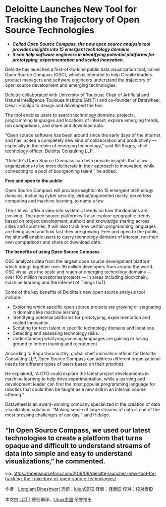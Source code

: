 [#]: collector: (lujun9972)
[#]: translator: ( )
[#]: reviewer: ( )
[#]: publisher: ( )
[#]: url: ( )
[#]: subject: (Deloitte Launches New Tool for Tracking the Trajectory of Open Source Technologies)
[#]: via: (https://opensourceforu.com/2019/09/deloitte-launches-new-tool-for-tracking-the-trajectory-of-open-source-technologies/)
[#]: author: (Longjam Dineshwori https://opensourceforu.com/author/dineshwori-longjam/)

Deloitte Launches New Tool for Tracking the Trajectory of Open Source Technologies
======

  * _**Called Open Source Compass, the new open source analysis tool provides insights into 15 emergent technology domains**_
  * _**It can help software engineers in identifying potential platforms for prototyping, experimentation and scaled innovation.**_



Deloitte has launched a first-of-its-kind public data visualization tool, called Open Source Compass (OSC), which is intended to help C-suite leaders, product managers and software engineers understand the trajectory of open source development and emerging technologies.

Deloitte collaborated with University of Toulouse Chair of Artificial and Natural Intelligence Toulouse Institute (ANITI) and co-founder of Datawheel, César Hidalgo to design and developed the tool.

The tool enables users to search technology domains, projects, programming languages and locations of interest, explore emerging trends, run comparisons, and share and download data.

“Open source software has been around since the early days of the internet and has incited a completely new kind of collaboration and productivity — especially in the realm of emerging technology,” said Bill Briggs, chief technology officer, Deloitte Consulting LLP.

“Deloitte’s Open Source Compass can help provide insights that allow organizations to be more deliberate in their approach to innovation, while connecting to a pool of bourgeoning talent,” he added.

**Free and open to the public**

Open Source Compass will provide insights into 15 emergent technology domains, including cyber security, virtual/augmented reality, serverless computing and machine learning, to name a few.

The site will offer a view into systemic trends on how the domains are evolving. The open source platform will also explore geographic trends based on project development, authors and knowledge sharing across cities and countries. It will also track how certain programming languages are being used and how fast they are growing. Free and open to the public, the site will enable users to query technology domains of interest, run their own comparisons and share or download data.

**The benefits of using Open Source Compass**

OSC analyzes data from the largest open source development platform which brings together over 36 million developers from around the world. OSC visualizes the scale and reach of emerging technology domains — over 100 million repositories/projects — in areas including blockchain, machine learning and the Internet of Things (IoT).

Some of the key benefits of Deloitte’s new open source analysis tool include:

  * Exploring which specific open source projects are growing or stagnating in domains like machine learning.
  * Identifying potential platforms for prototyping, experimentation and scaled innovation.
  * Scouting for tech talent in specific technology domains and locations.
  * Detecting and assessing technology risks.
  * Understanding what programming languages are gaining or losing ground to inform training and recruitment



According to Ragu Gurumurthy, global chief innovation officer for Deloitte Consulting LLP, Open Source Compass can address different organizational needs for different types of users based on their priorities.

He explained, “A CTO could explore the latest project developments in machine learning to help drive experimentation, while a learning and development leader can find the most popular programming language for robotics that could then be taught as a new skill in an internal course offering.”

Datawheel is an award-winning company specialized in the creation of data visualization solutions. “Making sense of large streams of data is one of the most pressing challenges of our day,” said Hidalgo.

“In Open Source Compass, we used our latest technologies to create a platform that turns opaque and difficult to understand streams of data into simple and easy to understand visualizations,” he commented.
--------------------------------------------------------------------------------

via: https://opensourceforu.com/2019/09/deloitte-launches-new-tool-for-tracking-the-trajectory-of-open-source-technologies/

作者：[Longjam Dineshwori][a]
选题：[lujun9972][b]
译者：[译者ID](https://github.com/译者ID)
校对：[校对者ID](https://github.com/校对者ID)

本文由 [LCTT](https://github.com/LCTT/TranslateProject) 原创编译，[Linux中国](https://linux.cn/) 荣誉推出

[a]: https://opensourceforu.com/author/dineshwori-longjam/
[b]: https://github.com/lujun9972
